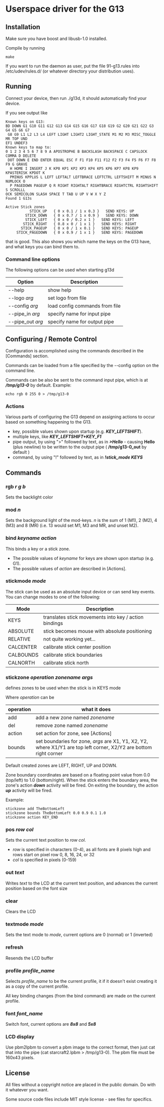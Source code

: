 # Userspace driver for the G13

## Installation

Make sure you have boost and libusb-1.0 installed.

Compile by running

    make

If you want to run the daemon as user, put the file 91-g13.rules into /etc/udev/rules.d/ (or whatever directory your distribution uses).

## Running


Connect your device, then run ./g13d, it should automatically find your device.

If you see output like

    Known keys on G13:
    BD DOWN G1 G10 G11 G12 G13 G14 G15 G16 G17 G18 G19 G2 G20 G21 G22 G3 G4 G5 G6 G7
     G8 G9 L1 L2 L3 L4 LEFT LIGHT LIGHT2 LIGHT_STATE M1 M2 M3 MISC_TOGGLE MR TOP UND
    EF1 UNDEF3 
    Known keys to map to:
    0 1 2 3 4 5 6 7 8 9 A APOSTROPHE B BACKSLASH BACKSPACE C CAPSLOCK COMMA D DELETE
     DOT DOWN E END ENTER EQUAL ESC F F1 F10 F11 F12 F2 F3 F4 F5 F6 F7 F8 F9 G GRAVE
      H HOME I INSERT J K KP0 KP1 KP2 KP3 KP4 KP5 KP6 KP7 KP8 KP9 KPASTERISK KPDOT K
      PMINUS KPPLUS L LEFT LEFTALT LEFTBRACE LEFTCTRL LEFTSHIFT M MINUS N NUMLOCK O 
      P PAGEDOWN PAGEUP Q R RIGHT RIGHTALT RIGHTBRACE RIGHTCTRL RIGHTSHIFT S SCROLLL
    OCK SEMICOLON SLASH SPACE T TAB U UP V W X Y Z 
    Found 1 G13s
    
    Active Stick zones 
               STICK_UP   { 0 x 0.1 / 1 x 0.3 }   SEND KEYS: UP
             STICK_DOWN   { 0 x 0.7 / 1 x 0.9 }   SEND KEYS: DOWN
             STICK_LEFT   { 0 x 0 / 0.2 x 1 }   SEND KEYS: LEFT
            STICK_RIGHT   { 0.8 x 0 / 1 x 1 }   SEND KEYS: RIGHT
           STICK_PAGEUP   { 0 x 0 / 1 x 0.1 }   SEND KEYS: PAGEUP
         STICK_PAGEDOWN   { 0 x 0.9 / 1 x 1 }   SEND KEYS: PAGEDOWN



that is good. This also shows you which name the keys on the G13 have, and what keys you can bind them to.

### Command line options

The following options can be used when starting g13d

Option 				|  Description
--------------------|-------------------------------------------------
 --help             | show help
 --logo *arg*       | set logo from file
 --config *arg*     | load config commands from file
 --pipe_in *arg*    | specify name for input pipe
 --pipe_out *arg*   | specify name for output pipe

## Configuring / Remote Control

Configuration is accomplished using the commands described in the [Commands] section.

Commands can be loaded from a file specified by the --config option on the command line.  

Commands can be also be sent to the command input pipe, which is at ***/tmp/g13-0*** by 
default. Example:

    echo rgb 0 255 0 > /tmp/g13-0

### Actions

Various parts of configuring the G13 depend on assigning actions to occur based on something happening to the G13. 
* key, possible values shown upon startup  (e.g. ***KEY_LEFTSHIFT***).
* multiple keys,  like ***KEY_LEFTSHIFT+KEY_F1***
* pipe output, by using ">" followed by text, as in ***>Hello*** - causing **Hello** (plus newline) to be written to the output pipe ( **/tmp/g13-0_out** by default )
* command, by using "!" followed by text, as in ***!stick_mode KEYS*** 

## Commands

### rgb *r* *g* *b*

Sets the backlight color

### mod *n*

Sets the background light of the mod-keys. *n* is the sum of 1 (M1), 2 (M2), 4 (M3) and 8 (MR) (i.e. 13 
would set M1, M3 and MR, and unset M2).

### bind *keyname* *action*

This binds a key or a stick zone. 
* The possible values of *keyname* for keys are shown upon startup (e.g. G1).
* The possible values of *action* are described in [Actions].

### stickmode *mode*

The stick can be used as an absolute input device or can send key events. You can change modes to one of the following:

Mode       | Description
-----------|---------------------------
KEYS       | translates stick movements into key / action bindings
ABSOLUTE   | stick becomes mouse with absolute positioning
RELATIVE   | not quite working yet...
CALCENTER  | calibrate stick center position
CALBOUNDS  | calibrate stick boundaries
CALNORTH   | calibrate stick north
  
### stickzone *operation* *zonename* *args*

defines zones to be used when the stick is in KEYS mode

Where *operation* can be

operation | what it does
----------|----------------
add       | add a new zone named *zonename*
del       | remove zone named *zonename*
action    | set action for zone, see [Actions]  
bounds    | set boundaries for zone, *args* are X1, Y1, X2, Y2, where X1/Y1 are top left corner, X2/Y2 are bottom right corner 

Default created zones are LEFT, RIGHT, UP and DOWN.

Zone boundary coordinates are based on a floating point value from 0.0 (top/left) to 1.0 (bottom/right).  When the 
stick enters the boundary area, the zone's action ***down*** activity will be fired.  On exiting the boundary, the
action ***up*** activity will be fired.  

Example:

    stickzone add TheBottomLeft
    stickzone bounds TheBottomLeft 0.0 0.9 0.1 1.0
    stickzone action KEY_END

### pos *row* *col*

Sets the current text position to *row* *col*.  
* *row* is specified in characters (0-4), as all fonts are 8 pixels high and rows start on pixel row 0, 8, 16, 24, or 32
* *col* is specified in pixels (0-159)

### out *text*

Writes *text* to the LCD at the current text position, and advances the current position based on the font size

### clear

Clears the LCD

### textmode *mode*

Sets the text mode to *mode*, current options are 0 (normal) or 1 (inverted)

### refresh

Resends the LCD buffer

### profile *profile_name*
    
Selects *profile_name* to be the current profile, it if it doesn't exist creating it as a copy of the current profile.

All key binding changes (from the bind command) are made on the current profile.
  
### font *font_name*   

Switch font, current options are ***8x8*** and ***5x8***    

### LCD display

Use pbm2lpbm to convert a pbm image to the correct format, then just cat that into the pipe (cat starcraft2.lpbm > /tmp/g13-0).
The pbm file must be 160x43 pixels.

## License

All files without a copyright notice are placed in the public domain. Do with it whatever you want.

Some source code files include MIT style license - see files for specifics.